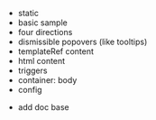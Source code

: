 - static
- basic sample
- four directions
- dismissible popovers (like tooltips)
- templateRef content
- html content
- triggers
- container: body
- config

+ add doc base
